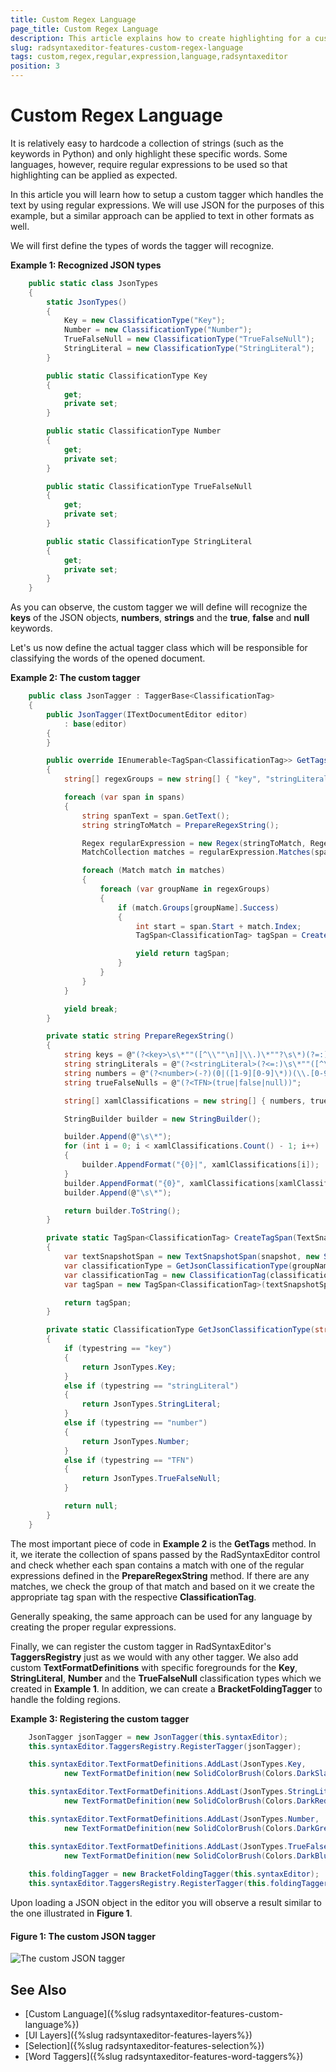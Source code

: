 ```yaml
---
title: Custom Regex Language
page_title: Custom Regex Language
description: This article explains how to create highlighting for a custom language which uses regular expressions with the RadSyntaxEditor control.
slug: radsyntaxeditor-features-custom-regex-language
tags: custom,regex,regular,expression,language,radsyntaxeditor
position: 3
---
```


# Custom Regex Language

It is relatively easy to hardcode a collection of strings (such as the keywords in Python) and only highlight these specific words. Some languages, however, require regular expressions to be used so that highlighting can be applied as expected.

In this article you will learn how to setup a custom tagger which handles the text by using regular expressions. We will use JSON for the purposes of this example, but a similar approach can be applied to text in other formats as well.

We will first define the types of words the tagger will recognize.

__Example 1: Recognized JSON types__
```C#
    public static class JsonTypes
    {
        static JsonTypes()
        {
            Key = new ClassificationType("Key");
            Number = new ClassificationType("Number");
            TrueFalseNull = new ClassificationType("TrueFalseNull");
            StringLiteral = new ClassificationType("StringLiteral");
        }

        public static ClassificationType Key
        {
            get;
            private set;
        }

        public static ClassificationType Number
        {
            get;
            private set;
        }

        public static ClassificationType TrueFalseNull
        {
            get;
            private set;
        }

        public static ClassificationType StringLiteral
        {
            get;
            private set;
        }
    }
```

As you can observe, the custom tagger we will define will recognize the **keys** of the JSON objects, **numbers**, **strings** and the **true**, **false** and **null** keywords.

Let's us now define the actual tagger class which will be responsible for classifying the words of the opened document.

__Example 2: The custom tagger__
```C#
    public class JsonTagger : TaggerBase<ClassificationTag>
    {
        public JsonTagger(ITextDocumentEditor editor)
            : base(editor)
        {
        }

        public override IEnumerable<TagSpan<ClassificationTag>> GetTags(NormalizedSnapshotSpanCollection spans)
        {
            string[] regexGroups = new string[] { "key", "stringLiteral", "number", "TFN"};

            foreach (var span in spans)
            {
                string spanText = span.GetText();
                string stringToMatch = PrepareRegexString();

                Regex regularExpression = new Regex(stringToMatch, RegexOptions.IgnoreCase | RegexOptions.ExplicitCapture);
                MatchCollection matches = regularExpression.Matches(spanText);

                foreach (Match match in matches)
                {
                    foreach (var groupName in regexGroups)
                    {
                        if (match.Groups[groupName].Success)
                        {
                            int start = span.Start + match.Index;
                            TagSpan<ClassificationTag> tagSpan = CreateTagSpan(this.Document.CurrentSnapshot, start, match.Length, groupName);

                            yield return tagSpan;
                        }
                    }
                }
            }

            yield break;
        }

        private static string PrepareRegexString()
        {
            string keys = @"(?<key>\s\*""([^\\""\n]|\\.)\*""?\s\*)(?=:)";
            string stringLiterals = @"(?<stringLiteral>(?<=:)\s\*""([^\\""\n]|\\.)\*""?\s\*)";
            string numbers = @"(?<number>(-?)(0|([1-9][0-9]\*))(\\.[0-9]+)?)";
            string trueFalseNulls = @"(?<TFN>(true|false|null))";

            string[] xamlClassifications = new string[] { numbers, trueFalseNulls, stringLiterals, keys };

            StringBuilder builder = new StringBuilder();

            builder.Append(@"\s\*");
            for (int i = 0; i < xamlClassifications.Count() - 1; i++)
            {
                builder.AppendFormat("{0}|", xamlClassifications[i]);
            }
            builder.AppendFormat("{0}", xamlClassifications[xamlClassifications.Count() - 1]);
            builder.Append(@"\s\*");

            return builder.ToString();
        }

        private static TagSpan<ClassificationTag> CreateTagSpan(TextSnapshot snapshot, int start, int len, string groupName)
        {
            var textSnapshotSpan = new TextSnapshotSpan(snapshot, new Span(start, len));
            var classificationType = GetJsonClassificationType(groupName);
            var classificationTag = new ClassificationTag(classificationType);
            var tagSpan = new TagSpan<ClassificationTag>(textSnapshotSpan, classificationTag);

            return tagSpan;
        }

        private static ClassificationType GetJsonClassificationType(string typestring)
        {
            if (typestring == "key")
            {
                return JsonTypes.Key;
            }
            else if (typestring == "stringLiteral")
            {
                return JsonTypes.StringLiteral;
            }
            else if (typestring == "number")
            {
                return JsonTypes.Number;
            }
            else if (typestring == "TFN")
            {
                return JsonTypes.TrueFalseNull;
            }

            return null;
        }
    }
```

The most important piece of code in **Example 2** is the **GetTags** method. In it, we iterate the collection of spans passed by the RadSyntaxEditor control and check whether each span contains a match with one of the regular expressions defined in the **PrepareRegexString** method. If there are any matches, we check the group of that match and based on it we create the appropriate tag span with the respective **ClassificationTag**.

Generally speaking, the same approach can be used for any language by creating the proper regular expressions.

Finally, we can register the custom tagger in RadSyntaxEditor's **TaggersRegistry** just as we would with any other tagger. We also add custom **TextFormatDefinitions** with specific foregrounds for the **Key**, **StringLiteral**, **Number** and the **TrueFalseNull** classification types which we created in **Example 1**. In addition, we can create a **BracketFoldingTagger** to handle the folding regions.

__Example 3: Registering the custom tagger__
```C#
    JsonTagger jsonTagger = new JsonTagger(this.syntaxEditor);
    this.syntaxEditor.TaggersRegistry.RegisterTagger(jsonTagger);

    this.syntaxEditor.TextFormatDefinitions.AddLast(JsonTypes.Key, 
            new TextFormatDefinition(new SolidColorBrush(Colors.DarkSlateBlue)));

    this.syntaxEditor.TextFormatDefinitions.AddLast(JsonTypes.StringLiteral,
            new TextFormatDefinition(new SolidColorBrush(Colors.DarkRed)));

    this.syntaxEditor.TextFormatDefinitions.AddLast(JsonTypes.Number,
            new TextFormatDefinition(new SolidColorBrush(Colors.DarkGreen)));

    this.syntaxEditor.TextFormatDefinitions.AddLast(JsonTypes.TrueFalseNull,
            new TextFormatDefinition(new SolidColorBrush(Colors.DarkBlue)));
            
    this.foldingTagger = new BracketFoldingTagger(this.syntaxEditor);
    this.syntaxEditor.TaggersRegistry.RegisterTagger(this.foldingTagger);
```

Upon loading a JSON object in the editor you will observe a result similar to the one illustrated in **Figure 1**.

#### Figure 1: The custom JSON tagger
![The custom JSON tagger](images/syntaxeditor-taggers-custom-regex-language.png)

## See Also

* [Custom Language]({%slug radsyntaxeditor-features-custom-language%})
* [UI Layers]({%slug radsyntaxeditor-features-layers%})
* [Selection]({%slug radsyntaxeditor-features-selection%})
* [Word Taggers]({%slug radsyntaxeditor-features-word-taggers%})
